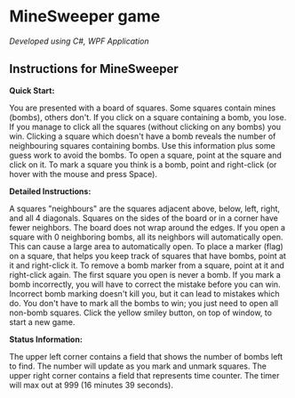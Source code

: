 # MineSweeper game

*Developed using C#, WPF Application*

## Instructions for MineSweeper

**Quick Start:**

You are presented with a board of squares. Some squares contain mines (bombs), others don't. If you click on a square containing a bomb, you lose. If you manage to click all the squares (without clicking on any bombs) you win.
Clicking a square which doesn't have a bomb reveals the number of neighbouring squares containing bombs. Use this information plus some guess work to avoid the bombs.
To open a square, point at the square and click on it. To mark a square you think is a bomb, point and right-click (or hover with the mouse and press Space).

**Detailed Instructions:**

A squares "neighbours" are the squares adjacent above, below, left, right, and all 4 diagonals. Squares on the sides of the board or in a corner have fewer neighbors. The board does not wrap around the edges.
If you open a square with 0 neighboring bombs, all its neighbors will automatically open. This can cause a large area to automatically open.
To place a marker (flag) on a square, that helps you keep track of squares that have bombs, point at it and right-click it.
To remove a bomb marker from a square, point at it and right-click again.
The first square you open is never a bomb.
If you mark a bomb incorrectly, you will have to correct the mistake before you can win. Incorrect bomb marking doesn't kill you, but it can lead to mistakes which do.
You don't have to mark all the bombs to win; you just need to open all non-bomb squares.
Click the yellow smiley button, on top of window, to start a new game.

**Status Information:**

The upper left corner contains a field that shows the number of bombs left to find. The number will update as you mark and unmark squares.
The upper right corner contains a field that represents time counter. The timer will max out at 999 (16 minutes 39 seconds).
